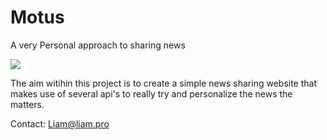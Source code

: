 # Motus
A very Personal approach to sharing news

<img src="https://travis-ci.com/LiamDotPro/Motus.svg?token=ctY9dT3jtHp4H7J27uxy&branch=master"></img>

The aim witihin this project is to create a simple news sharing website that makes use of several api's to really try and personalize
the news the matters.

Contact:
Liam@liam.pro
